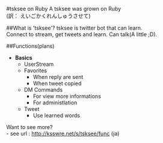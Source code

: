 #tsksee on Ruby
A tsksee was grown on Ruby  
(訳： えいごかくれんしゅうさせて)

##What is 'tsksee'?
tsksee is twitter bot that can learn.  
Connect to stream, get tweets and learn. Can talk(A little ;D).

##Functions(plans)

* **Basics**
    * UserStream
    * Favorites
        * When reply are sent
        * When tweet copied
    * DM Commands
        * For view more informations
        * For administlation
    * Tweet
        * Use learned words

Want to see more?  
           \- see url : http://ksswre.net/s/tsksee/func (ja)
